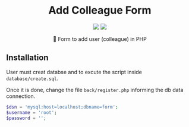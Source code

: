 <h1 align="center">Add Colleague Form</h1>

<p align="center">
    <img src="https://img.shields.io/static/v1?label=license&message=MIT&color=0d7bbd" />
    <img src="https://img.shields.io/static/v1?label=version&message=BETA&color=0d7bbd" />
</p>

<p align="center">🚀 Form to add user (colleague) in PHP</p>

## Installation

User must creat databse and to excute the script inside `database/create.sql`.

Once it is done, change the file `back/register.php` informing the db data connection. 


```php
$dsn = 'mysql:host=localhost;dbname=form';
$username = 'root';
$password = '';
```
